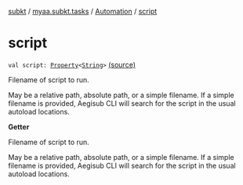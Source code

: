 [subkt](../../index.md) / [myaa.subkt.tasks](../index.md) / [Automation](index.md) / [script](./script.md)

# script

`val script: `[`Property`](https://docs.gradle.org/current/javadoc/org/gradle/api/provider/Property.html)`<`[`String`](https://kotlinlang.org/api/latest/jvm/stdlib/kotlin/-string/index.html)`>` [(source)](https://github.com/Myaamori/SubKt/blob/0.1.12/src/main/kotlin/myaa/subkt/tasks/asstasks.kt#L654)

Filename of script to run.

May be a relative path, absolute path, or a simple filename.
If a simple filename is provided, Aegisub CLI will search
for the script in the usual autoload locations.

**Getter**

Filename of script to run.

May be a relative path, absolute path, or a simple filename.
If a simple filename is provided, Aegisub CLI will search
for the script in the usual autoload locations.

